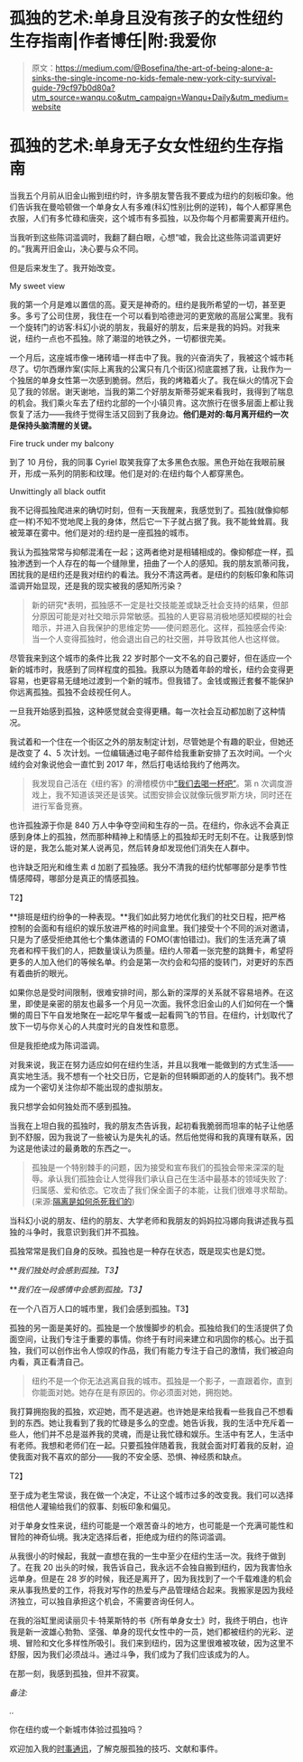 # 孤独的艺术:单身且没有孩子的女性纽约生存指南|作者博任|附:我爱你

> 原文：<https://medium.com/@Bosefina/the-art-of-being-alone-a-sinks-the-single-income-no-kids-female-new-york-city-survival-guide-79cf97b0d80a?utm_source=wanqu.co&utm_campaign=Wanqu+Daily&utm_medium=website>

# 孤独的艺术:单身无子女女性纽约生存指南



当我五个月前从旧金山搬到纽约时，许多朋友警告我不要成为纽约的刻板印象。他们告诉我在曼哈顿做一个单身女人有多难(科幻性别比例的逆转)，每个人都穿黑色衣服，人们有多忙碌和唐突，这个城市有多孤独，以及你每个月都需要离开纽约。

当我听到这些陈词滥调时，我翻了翻白眼，心想“嘘，我会比这些陈词滥调更好的。”我离开旧金山，决心要与众不同。

但是后来发生了。我开始改变。



My sweet view



我的第一个月是难以置信的高。夏天是神奇的。纽约是我所希望的一切，甚至更多。多亏了公司住房，我住在一个可以看到哈德逊河的更宽敞的高层公寓里。我有一个旋转门的访客:科幻小说的朋友，我最好的朋友，后来是我的妈妈。对我来说，纽约一点也不孤独。除了潮湿的地铁之外，一切都很完美。

一个月后，这座城市像一堵砖墙一样击中了我。我的兴奋消失了，我被这个城市耗尽了。切尔西爆炸案(实际上离我的公寓只有几个街区)彻底震撼了我，让我作为一个独居的单身女性第一次感到脆弱。然后，我的烤箱着火了。我在纵火的情况下会见了我的邻居。谢天谢地，当我的第二个好朋友斯蒂芬妮来看我时，我得到了喘息的机会。我们乘火车去了纽约北部的一个小镇贝肯。这次旅行在很多层面上都让我恢复了活力——我终于觉得生活又回到了我身边。**他们是对的:每月离开纽约一次是保持头脑清醒的关键。**



Fire truck under my balcony



到了 10 月份，我的同事 Cyriel 取笑我穿了太多黑色衣服。黑色开始在我眼前展开，形成一系列的阴影和纹理。他们是对的:在纽约每个人都穿黑色。



Unwittingly all black outfit



我不记得孤独爬进来的确切时刻，但有一天我醒来，我感觉到了。孤独(就像抑郁症一样)不知不觉地爬上我的身体，然后它一下子就占据了我。我不能耸耸肩。我被笼罩在雾中。他们是对的:纽约是一座孤独的城市。

我认为孤独常常与抑郁混淆在一起；这两者绝对是相辅相成的。像抑郁症一样，孤独渗透到一个人存在的每一个缝隙里，扭曲了一个人的感知。我的朋友凯蒂问我，困扰我的是纽约还是我对纽约的看法。我分不清这两者。是纽约的刻板印象和陈词滥调开始显现，还是我的现实被我的感知所污染？

> 新的研究*表明，孤独感不一定是社交技能差或缺乏社会支持的结果，但部分原因可能是对社交暗示异常敏感。孤独的人更容易消极地感知模糊的社会暗示，并进入自我保护的思维定势——使问题恶化。这样，孤独感会传染:当一个人变得孤独时，他会退出自己的社交圈，并导致其他人也这样做。

尽管我来到这个城市的条件比我 22 岁时那个一文不名的自己要好，但在适应一个新的城市时，我感到了同样程度的孤独。我原以为随着年龄的增长，纽约会变得更容易，也更容易无缝地过渡到一个新的城市。但我错了。金钱或搬迁套餐不能保护你远离孤独。孤独不会歧视任何人。

一旦我开始感到孤独，这种感觉就会变得更糟。每一次社会互动都加剧了这种情况。

我试着和一个住在一个街区之外的朋友制定计划，尽管她是个有趣的职业，但她还是改变了 4、5 次计划。一位编辑通过电子邮件给我重新安排了五次时间。一个火绒约会对象说他会一直忙到 2017 年，然后打电话给我约了他两次。

> 我发现自己活在《纽约客》的滑稽模仿中[“我们去喝一杯吧”](http://www.newyorker.com/magazine/2015/01/19/lets-get-drinks)。第 n 次调度游戏上，我不知道该哭还是该笑。试图安排会议就像玩俄罗斯方块，同时还在进行军备竞赛。

也许孤独源于你是 840 万人中争夺空间和生存的一员。在纽约，你永远不会真正感到身体上的孤独，然而那种精神上和情感上的孤独却无时无刻不在。让我感到惊讶的是，我怎么能对某人说再见，然后转身却发现他们消失在人群中。

也许缺乏阳光和维生素 d 加剧了孤独感。我分不清我的纽约忧郁哪部分是季节性情感障碍，哪部分是真正的情感孤独。



T2】



**排班是纽约纷争的一种表现。**我们如此努力地优化我们的社交日程，把严格控制的会面和有组织的娱乐放进严格的时间盒里。我们接受十个不同的派对邀请，只是为了感受拒绝其他七个集体邀请的 FOMO(害怕错过)。我们的生活充满了填充者和榨干我们的人，把数量误认为质量。纽约人带着一张完整的跳舞卡，希望将更多的人加入他们的等候名单。约会是第一次约会和勾搭的旋转门，对更好的东西有着曲折的眼光。

如果你总是受时间限制，很难安排时间，那么新的深厚的关系就不容易培养。在这里，即使是亲密的朋友也最多一个月见一次面。我怀念旧金山的人们如何在一个慵懒的周日下午自发地聚在一起吃早午餐或一起看网飞的节目。在纽约，计划取代了放下一切与你关心的人共度时光的自发性和意愿。

但是我拒绝成为陈词滥调。

对我来说，我正在努力适应如何在纽约生活，并且以我唯一能做到的方式生活——真实地生活。我不想有一个社交日历，它是新的但转瞬即逝的人的旋转门。我不想成为一个密切关注你却不能出现的虚拟朋友。

我只想学会如何独处而不感到孤独。

当我在上坦白我的孤独时，我的朋友杰告诉我，起初看我脆弱而坦率的帖子让他感到不舒服，因为我说了一些被认为是失礼的话。然后他觉得和我的真理有联系，因为这是他读过的最勇敢的东西之一。

> 孤独是一个特别棘手的问题，因为接受和宣布我们的孤独会带来深深的耻辱。承认我们孤独会让人觉得我们承认自己在生活中最基本的领域失败了:归属感、爱和依恋。它攻击了我们保全面子的本能，让我们很难寻求帮助。(来源:[隔离是如何杀死我们的](http://www.nytimes.com/2016/12/22/upshot/how-social-isolation-is-killing-us.html))

当科幻小说的朋友、纽约的朋友、大学老师和我朋友的妈妈拉冯娜向我讲述我与孤独的斗争时，我意识到我们并不孤独。

孤独常常是我们自身的反映。孤独也是一种存在状态，既是现实也是幻觉。

***我们独处时会感到孤独。*T3】**

***我们在一段感情中会感到孤独。*T3】**

在一个八百万人口的城市里，我们会感到孤独。T3】

孤独的另一面是美好的。孤独是一个放慢脚步的机会。孤独给我们的生活提供了负面空间，让我们专注于重要的事情。你终于有时间来建立和巩固你的核心。出于孤独，我们可以创作出令人惊叹的作品，我们有能力专注于自己的激情，我们被迫向内看，真正看清自己。

> 纽约不是一个你无法逃离自我的城市。孤独是一个影子，一直跟着你，直到你能面对她。她存在是有原因的。你必须面对她，拥抱她。

我打算拥抱我的孤独，欢迎她，而不是逃避。也许她是来给我看一些我自己不想看到的东西。她让我看到了我的忙碌是多么的空虚。她告诉我，我的生活中充斥着一些人，他们并不总是滋养我的灵魂，而是让我忙碌和娱乐。生活中有艺人，生活中有老师。我想和老师们在一起。只要孤独伴随着我，我就会面对盯着我的反射，迫使我面对我不喜欢的部分——我的不安全感、恐惧、神经质和缺点。



T2】

至于成为老生常谈，我在做一个决定，不让这个城市过多的改变我。我们可以选择相信他人灌输给我们的叙事、刻板印象和偏见。

对于单身女性来说，纽约可能是一个艰苦奋斗的地方，也可能是一个充满可能性和冒险的神奇仙境。我决定选择后者，拒绝成为纽约的陈词滥调。

从我很小的时候起，我就一直想在我的一生中至少在纽约生活一次。我终于做到了。在我 20 出头的时候，我告诉自己，我永远不会独自搬到纽约，因为我害怕永远单身。但是在 28 岁的时候，我还是离开了，因为我找到了一个千载难逢的机会来从事我热爱的工作，将我对写作的热爱与产品管理结合起来。我搬家是因为我经济独立，可以独自承担这个机会，不需要咨询任何人。

在我的浴缸里阅读丽贝卡·特莱斯特的书《所有单身女士》时，我终于明白，也许我是新一波雄心勃勃、坚强、单身的现代女性中的一员，她们都被纽约的光彩、逆境、冒险和文化多样性所吸引。我们来到纽约，因为这里很难被攻破，因为这里不舒服，因为我们必须战斗。通过斗争，我们成为了我们应该成为的人。

在那一刻，我感到孤独，但并不寂寞。

*备注:*

*..*

你在纽约或一个新城市体验过孤独吗？

欢迎加入我的[时事通讯](http://tinyletter.com/bosefina)，了解克服孤独的技巧、文献和事件。